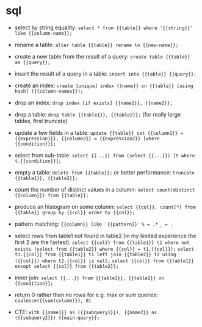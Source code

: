 # sql

- select by string equality:
`select * from {{table}} where '{{string}}' like {{column-name}};`

- rename a table:
`alter table {{table}} rename to {{new-name}};`

- create a new table from the result of a query:
`create table {{table}} as {{query}};`

- insert the result of a query in a table:
`insert into {{table}} {{query}};`

- create an index:
`create [unique] index {{name}} on {{table}} [using hash] ({{column-names}});`

- drop an index:
`drop index [if exists] {{name1}}, {{name2}};`

- drop a table:
`drop table {{table1}}, {{table2}};`
(for really large tables, first truncate)

- update a few fields in a table:
`update {{table}} set {{column1}} = {{expression1}}, {{column2}} = {{expression2}} [where {{condition}}];`

- select from sub-table:
`select {{...}} from (select {{...}}) [t where t.{{condition}}];`

- empty a table:
`delete from {{table}};`
or better performance:
`truncate {{table1}}, {{table2}};`

- count the number of distinct values in a column:
`select count(distinct {{column}}) from {{table}};`

- produce an histogram on some column:
`select {{col}}, count(*) from {{table}} group by {{col}} order by {{col}};`

- pattern matching:
`{{column}} like '{{pattern}}'`
`% = .*`
`_ = .`

- select rows from table1 not found in table2 (in my limited experience the first 2 are the fastest):
`select {{col}} from {{table1}} t1 where not exists (select from {{table2}} where {{col}} = t1.{{col}});`
`select t1.{{col}} from {{table1}} t1 left join {{table2}} t2 using ({{col}}) where t2.{{col}} is null;`
`select {{col}} from {{table1}} except select {{col}} from {{table2}};`

- inner join:
`select {{...}} from {{table1}}, {{table2}} on {{condition}};`

- return 0 rather than no rows for e.g. max or sum queries:
`coalesce({{sum(column)}}, 0)`

- CTE:
`with {{name1}} as ({{subquery1}}), {{name2}} as ({{subquery2}}) {{main-query}};`
